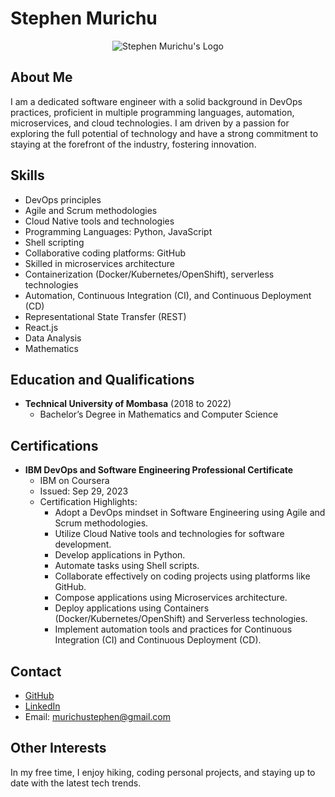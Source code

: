 # Stephen Murichu

<div align="center">
  <img src="https://res.cloudinary.com/murste/image/upload/v1698907632/stevolve_x8ioeu.png" alt="Stephen Murichu's Logo" />
</div>

## About Me

I am a dedicated software engineer with a solid background in DevOps practices, proficient in multiple programming languages, automation, microservices, and cloud technologies. I am driven by a passion for exploring the full potential of technology and have a strong commitment to staying at the forefront of the industry, fostering innovation.

## Skills

- DevOps principles
- Agile and Scrum methodologies
- Cloud Native tools and technologies
- Programming Languages: Python, JavaScript
- Shell scripting
- Collaborative coding platforms: GitHub
- Skilled in microservices architecture
- Containerization (Docker/Kubernetes/OpenShift), serverless technologies
- Automation, Continuous Integration (CI), and Continuous Deployment (CD)
- Representational State Transfer (REST)
- React.js
- Data Analysis
- Mathematics

## Education and Qualifications

- **Technical University of Mombasa** (2018 to 2022)
  - Bachelor’s Degree in Mathematics and Computer Science

## Certifications

- **IBM DevOps and Software Engineering Professional Certificate**
  - IBM on Coursera
  - Issued: Sep 29, 2023
  - Certification Highlights:
    - Adopt a DevOps mindset in Software Engineering using Agile and Scrum methodologies.
    - Utilize Cloud Native tools and technologies for software development.
    - Develop applications in Python.
    - Automate tasks using Shell scripts.
    - Collaborate effectively on coding projects using platforms like GitHub.
    - Compose applications using Microservices architecture.
    - Deploy applications using Containers (Docker/Kubernetes/OpenShift) and Serverless technologies.
    - Implement automation tools and practices for Continuous Integration (CI) and Continuous Deployment (CD).

## Contact

- [GitHub](https://github.com/nunuhee)
- [LinkedIn](https://www.linkedin.com/in/stephen-murichu-034990210/)
- Email: murichustephen@gmail.com

## Other Interests

In my free time, I enjoy hiking, coding personal projects, and staying up to date with the latest tech trends.

